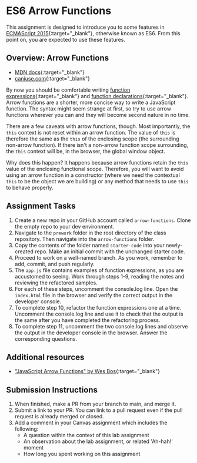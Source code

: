 # ES6 Arrow Functions

This assignment is designed to introduce you to some features in [ECMAScript 2015](https://www.ecma-international.org/ecma-262/6.0/){:target="_blank"}, otherwise known as ES6. From this point on, you are expected to use these features.

## Overview: Arrow Functions

- [MDN docs](https://developer.mozilla.org/en-US/docs/Web/JavaScript/Reference/Functions/Arrow_functions){:target="_blank"}
- [caniuse.com](https://caniuse.com/#search=arrow%20functions){:target="_blank"}

By now you should be comfortable writing [function expressions](https://developer.mozilla.org/en-US/docs/web/JavaScript/Reference/Operators/function){:target="_blank"} and [function declarations](https://developer.mozilla.org/en-US/docs/Web/JavaScript/Reference/Statements/function){:target="_blank"}. Arrow functions are a shorter, more concise way to write a JavaScript function. The syntax might seem strange at first, so try to use arrow functions wherever you can and they will become second nature in no time.

There are a few caveats with arrow functions, though. Most importantly, the `this` context is not reset within an arrow function. The value of `this` is therefore the same as the `this` of the enclosing scope (the surrounding non-arrow function). If there isn't a non-arrow function scope surrounding, the `this` context will be, in the browser, the global window object.

Why does this happen? It happens because arrow functions retain the `this` value of the enclosing functional scope. Therefore, you will want to avoid using an arrow function in a constructor (where we need the contextual `this` to be the object we are building) or any method that needs to use `this` to behave properly.

## Assignment Tasks

1. Create a new repo in your GitHub account called `arrow-functions`. Clone the empty repo to your dev environment.
1. Navigate to the `prework` folder in the root directory of the class repository.  Then navigate into the `arrow-functions` folder.
1. Copy the contents of the folder named `starter-code` into your newly-created repo. Make an initial commit with the unchanged starter code.
1. Proceed to work on a well-named branch. As you work, remember to add, commit, and push regularly.
1. The `app.js` file contains examples of function expressions, as you are accustomed to seeing. Work through steps 1-9, reading the notes and reviewing the refactored samples.
1. For each of these steps, uncomment the console.log line. Open the `index.html` file in the browser and verify the correct output in the developer console.
1. To complete step 10, refactor the function expressions one at a time. Uncomment the console.log line and use it to check that the output is the same after you have completed the refactoring process.
1. To complete step 11, uncomment the two console.log lines and observe the output in the developer console in the browser. Answer the corresponding questions.

## Additional resources

- ["JavaScript Arrow Functions" by Wes Bos](https://wesbos.com/arrow-functions/){:target="_blank"}

## Submission Instructions

1. When finished, make a PR from your branch to main, and merge it.
1. Submit a link to your PR. You can link to a pull request even if the pull request is already merged or closed.
1. Add a comment in your Canvas assignment which includes the following:
    - A question within the context of this lab assignment
    - An observation about the lab assignment, or related 'Ah-hah!' moment
    - How long you spent working on this assignment
